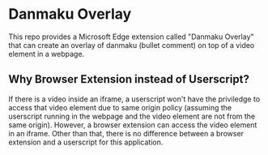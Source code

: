 # Danmaku Overlay

This repo provides a Microsoft Edge extension called "Danmaku Overlay" that can create an overlay of danmaku (bullet comment) on top of a video element in a webpage.



## Why Browser Extension instead of Userscript?

If there is a video inside an iframe, a userscript won't have the priviledge to access that video element due to same origin policy (assuming the userscript running in the webpage and the video element are not from the same origin). However, a browser extension can access the video element in an iframe. Other than that, there is no difference between a browser extension and a userscript for this application.
